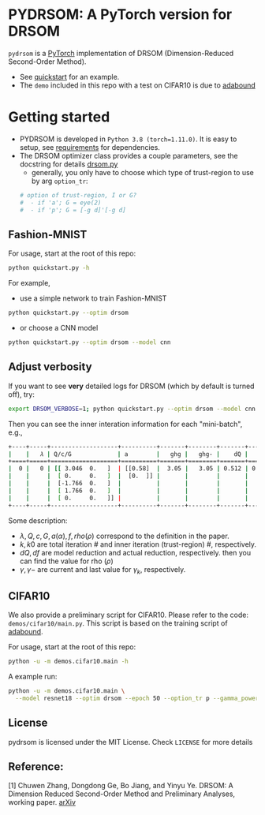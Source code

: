 # PYDRSOM: A PyTorch version for DRSOM



`pydrsom` is a [PyTorch](https://pytorch.org/docs/stable/optim.html) implementation of DRSOM (Dimension-Reduced Second-Order Method).

- See [quickstart](pydrsom/pydrsom/quickstart.py) for an example.
- The `demo` included in this repo with a test on CIFAR10 is due to [adabound](https://github.com/Luolc/AdaBound)

# Getting started

- PYDRSOM is developed in `Python 3.8 (torch=1.11.0)`. It is easy to setup, see [requirements](requirements.txt) for dependencies.
- The DRSOM optimizer class provides a couple parameters, see the docstring for details [drsom.py](pydrsom/drsom.py)
  - generally, you only have to choose which type of trust-region to use by arg `option_tr`:
  ```python
  # option of trust-region, I or G?
  #  - if 'a'; G = eye(2)
  #  - if 'p'; G = [-g d]'[-g d]
  ```

## Fashion-MNIST

For usage, start at the root of this repo:

```bash
python quickstart.py -h
```

For example,
- use a simple network to train Fashion-MNIST

```bash
python quickstart.py --optim drsom
```

- or choose a CNN model
```bash
python quickstart.py --optim drsom --model cnn
```

## Adjust verbosity

If you want to see **very** detailed logs for DRSOM (which by default is turned off), try:

```bash
export DRSOM_VERBOSE=1; python quickstart.py --optim drsom --model cnn
```

Then you can see the inner interation information for each "mini-batch", e.g.,

```bash
+----+-----+-------------------+----------+-------+--------+-------+-------+-------+-------+---------+-------+-------+------+--------+------+
|    |   𝜆 | Q/c/G             | a        |   ghg |   ghg- |    dQ |    df |   rho |   acc |   acc-𝜆 |     𝛄 |    𝛄- |    f |      k |   k0 |
+====+=====+===================+==========+=======+========+=======+=======+=======+=======+=========+=======+=======+======+========+======+
|  0 |   0 | [[ 3.046  0.   ]  | [[0.58]  |  3.05 |   3.05 | 0.512 | 0.498 | 0.973 |     1 |       1 | 1e-12 | 1e-06 | 2.31 |     +0 |    1 |
|    |     |  [ 0.     0.   ]  |  [0.  ]] |       |        |       |       |       |       |         |       |       |      |        |      |
|    |     |  [-1.766  0.   ]  |          |       |        |       |       |       |       |         |       |       |      |        |      |
|    |     |  [ 1.766  0.   ]  |          |       |        |       |       |       |       |         |       |       |      |        |      |
|    |     |  [ 0.     0.   ]] |          |       |        |       |       |       |       |         |       |       |      |        |      |
+----+-----+-------------------+----------+-------+--------+-------+-------+-------+-------+---------+-------+-------+------+--------+------+
```

Some description:

- $\lambda, Q, c, G, a (\alpha), f, rho (\rho)$ correspond to the definition in the paper.
- $k, k0$ are total iteration # and inner iteration (trust-region) #, respectively.
- $dQ, df$ are model reduction and actual reduction, respectively. then you can find the value for rho $(\rho)$
- $\gamma, \gamma-$ are current and last value for $\gamma_k$, respectively. 

## CIFAR10
We also provide a preliminary script for CIFAR10. Please refer to the code: `demos/cifar10/main.py`. This script is based on the training script of [adabound](https://github.com/Luolc/AdaBound).

For usage, start at the root of this repo:

```bash
python -u -m demos.cifar10.main -h
```
A example run:

```bash
python -u -m demos.cifar10.main \
  --model resnet18 --optim drsom --epoch 50 --option_tr p --gamma_power 1e3
```

## License
pydrsom is licensed under the MIT License. Check `LICENSE` for more details

## Reference:

[1] Chuwen Zhang, Dongdong Ge, Bo Jiang, and Yinyu Ye. DRSOM: A Dimension Reduced Second-Order Method and Preliminary Analyses, working paper. [arXiv]()
